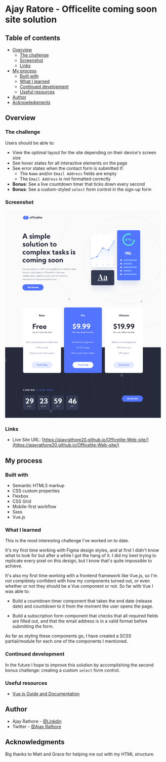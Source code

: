 # Ajay Ratore - Officelite coming soon site solution


## Table of contents

- [Overview](#overview)
  - [The challenge](#the-challenge)
  - [Screenshot](#screenshot)
  - [Links](#links)
- [My process](#my-process)
  - [Built with](#built-with)
  - [What I learned](#what-i-learned)
  - [Continued development](#continued-development)
  - [Useful resources](#useful-resources)
- [Author](#author)
- [Acknowledgments](#acknowledgments)

## Overview

### The challenge

Users should be able to:

- View the optimal layout for the site depending on their device's screen size
- See hover states for all interactive elements on the page
- See error states when the contact form is submitted if:
  - The `Name` and/or `Email Address` fields are empty
  - The `Email Address` is not formatted correctly
- **Bonus**: See a live countdown timer that ticks down every second
- **Bonus**: See a custom-styled `select` form control in the sign-up form

### Screenshot

![](./assets/shared/screenshot-desktop.png)

### Links

- Live Site URL: [https://ajayrathore20.github.io/Officelite-Web-site/](https://ajayrathore20.github.io/Officelite-Web-site/)

## My process

### Built with

- Semantic HTML5 markup
- CSS custom properties
- Flexbox
- CSS Grid
- Mobile-first workflow
- Sass
- Vue.js

### What I learned

This is the most interesting challenge I've worked on to date. 

It's my first time working with Figma design styles, and at first I didn't know what to look for but after a while I got the hang of it. I did my best trying to replicate every pixel on this design, but I know that's quite impossible to achieve.

It's also my first time working with a frontend framework like Vue.js, so I'm not completely confident with how my components turned out, or even whether or not they should be a Vue component or not. So far with Vue I was able to:
* Build a countdown timer component that takes the end date (release date) and countdown to it from the moment the user opens the page.
+ Build a subscription form component that checks that all required fields are filled out, and that the email address is in a valid format before submitting the form.

As far as styling these components go, I have created a SCSS partial/module for each one of the components I mentioned.

### Continued development

In the future I hope to improve this solution by accomplishing the second bonus challenge: creating a custom `select` form control.

### Useful resources

- [Vue.js Guide and Documentation](https://v3.vuejs.org/guide/introduction.html#what-is-vue-js)

## Author

- Ajay Rathore - [@Linkdin](www.linkedin.com/in/ajay-rathore-05a16722a)
- Twitter - [@Ajay Rathore](https://twitter.com/Rathore_5Ajay)

## Acknowledgments

Big thanks to Matt and Grace for helping me out with my HTML structure.
